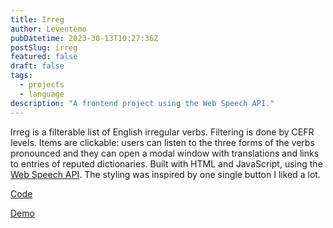 ```yaml
---
title: Irreg
author: Leventemo
pubDatetime: 2023-30-13T10:27:36Z
postSlug: irreg
featured: false
draft: false
tags:
  - projects
  - language
description: "A frontend project using the Web Speech API."
---
```


Irreg is a filterable list of English irregular verbs. Filtering is done by CEFR levels. Items are clickable: users can listen to the three forms of the verbs pronounced and they can open a modal window with translations and links to entries of reputed dictionaries. Built with HTML and JavaScript, using the [Web Speech API](https://developer.mozilla.org/en-US/docs/Web/API/Web_Speech_API). The styling was inspired by one single button I liked a lot.

[Code](https://github.com/leventemo/irreg)

[Demo](https://irreg.netlify.app/)
